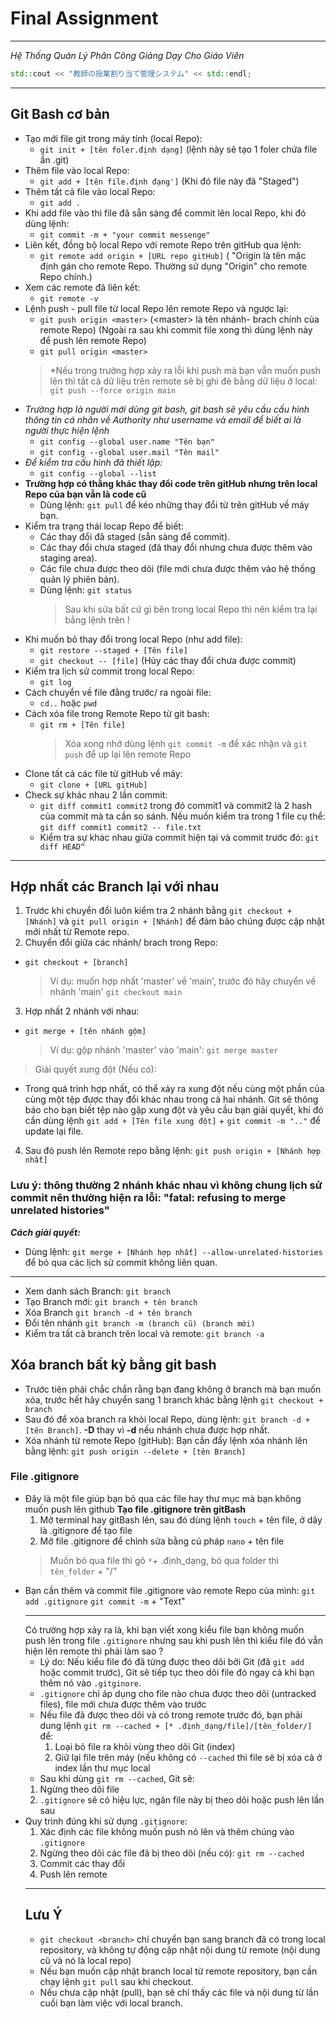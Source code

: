 # **Final Assignment**
*** 
*Hệ Thống Quản Lý Phân Công Giảng Dạy Cho Giáo Viên*

```cpp bash
std::cout << "教師の授業割り当て管理システム" << std::endl;
``` 
***
 ## **Git Bash cơ bản** 
- Tạo mới file git trong máy tính (local Repo):
  * `git init + [tên foler.định dạng]` (lệnh này sẽ tạo 1 foler chứa file ẩn .git)
- Thêm file vào local Repo:
  * `git add + [tên file.định đạng']` (Khi đó file này đã "Staged")
- Thêm tất cả file vào local Repo:
  * `git add .`
- Khi add file vào thì file đã sẵn sàng để commit lên local Repo, khi đó dùng lệnh:
  * `git commit -m + "your commit messenge"`
- Liên kết, đồng bộ local Repo với remote Repo trên gitHub qua lệnh:
  * `git remote add origin + [URL repo gitHub]` ( "Origin là tên mặc định gán cho remote Repo. Thường sử dụng "Origin" cho remote Repo chính.)
- Xem các remote đã liên kết:
  * `git remote -v`
- Lệnh push - pull file từ local Repo lên remote Repo và ngược lại:
  * `git push origin <master>` (\<master> là tên nhánh- brach chính của remote Repo) (Ngoài ra sau khi commit file xong thì dùng lệnh này để push lên remote Repo)
  * `git pull origin <master>`
   > *Nếu trong trường hợp xảy ra lỗi khi push mà bạn vẫn muốn push lên thì tất cả dữ liệu trên remote sẽ bị ghi đè bằng dữ liệu ở local: `git push --force origin main`
- *Trường hợp là người mới dùng git bash, git bash sẽ yêu cầu cấu hình thông tin cá nhân về Authority như username và email để biết ai là người thực hiện lệnh*
  * `git config --global user.name "Tên bạn"`
  *  `git config --global user.mail "Tên mail"`
- *Để kiểm tra cấu hình đã thiết lập:*
  * `git config --global --list`
- **Trường hợp có thằng khác thay đổi code trên gitHub nhưng trên local Repo của bạn vẫn là code cũ**
  * Dùng lệnh: `git pull` để kéo những thay đổi từ trên gitHub về máy bạn.
- Kiểm tra trạng thái locap Repo để biết:
  * Các thay đổi đã staged (sẵn sàng để commit).
  * Các thay đổi chưa staged (đã thay đổi nhưng chưa được thêm vào staging area).
  * Các file chưa được theo dõi (file mới chưa được thêm vào hệ thống quản lý phiên bản).
  * Dùng lệnh: `git status`
    > Sau khi sửa bất cứ gì bên trong local Repo thì nên kiểm tra lại bằng lệnh trên !
- Khi muốn bỏ thay đổi trong local Repo (như add file):
  * `git restore --staged + [Tên file]`
  * `git checkout -- [file]` (Hủy các thay đổi chưa được commit)
- Kiểm tra lịch sử commit trong local Repo:
  * `git log`
- Cách chuyển về file đằng trước/ ra ngoài file:
  * `cd..` hoặc `pwd`
- Cách xóa file trong Remote Repo từ git bash:
  * `git rm + [Tên file]`
    > Xóa xong nhớ dùng lệnh `git commit -m` để xác nhận và `git push` để up lại lên remote Repo
- Clone tất cả các file từ gitHub về máy:
  * `git clone + [URL gitHub]`
- Check sự khác nhau 2 lần commit:
  * `git diff commit1 commit2` trong đó commit1 và commit2 là 2 hash của commit mà ta cần so sánh. Nếu muốn kiểm tra trong 1 file cụ thể: `git diff commit1 commit2 -- file.txt`
  * Kiểm tra sự khác nhau giữa commit hiện tại và commit trước đó: `git diff HEAD^`
*** 
## **Hợp nhất các Branch lại với nhau** ##
1. Trước khi chuyển đổi luôn kiểm tra 2 nhánh bằng `git checkout + [Nhánh]` và `git pull origin + [Nhánh]` để đảm bảo chúng được cập nhật mới nhất từ Remote repo.
2. Chuyển đổi giữa các nhánh/ brach trong Repo:
  * `git checkout + [branch]`
    > Ví dụ: muốn hợp nhất 'master' về 'main', trước đó hãy chuyển về nhánh 'main'
    > `git checkout main`
3. Hợp nhất 2 nhánh với nhau:
  * `git merge + [tên nhánh gộm]`
    > Ví dụ: gộp nhánh 'master' vào 'main': `git merge master`
> Giải quyết xung đột (Nếu có):
  * Trong quá trình hợp nhất, có thể xảy ra xung đột nếu cùng một phần của cùng một tệp được thay đổi khác nhau trong cả hai nhánh. Git sẽ thông báo cho bạn biết tệp nào gặp xung đột và yêu cầu bạn giải quyết, khi đó cần dùng lệnh `git add + [Tên file xung đột]` + `git commit -m ".."` để update lại file.
4. Sau đó push lên Remote repo bằng lệnh: `git push origin + [Nhánh hợp nhất]`
### Lưu ý: thông thường 2 nhánh khác nhau vì không chung lịch sử commit nên thường hiện ra lỗi: "fatal: refusing to merge unrelated histories" ###
***Cách giải quyết:***
- Dùng lệnh: `git merge + [Nhánh hợp nhất] --allow-unrelated-histories` để bỏ qua các lịch sử commit không liên quan.
***
- Xem danh sách Branch: `git branch`
- Tạo Branch mới: `git branch + tên branch`
- Xóa Branch `git branch -d + tên branch`
- Đổi tên nhánh `git branch -m (branch cũ) (branch mới)`
- Kiểm tra tất cả branch trên local và remote: `git branch -a`
## **Xóa branch bất kỳ bằng git bash** ##
* Trước tiên phải chắc chắn rằng bạn đang không ở branch mà bạn muốn xóa, trước hết hãy chuyển sang 1 branch khác bằng lệnh `git checkout + branch`
* Sau đó để xóa branch ra khỏi local Repo, dùng lệnh: `git branch -d + [tên Branch]`. **-D** thay vì **-d** nếu nhánh chưa được hợp nhất.
* Xóa nhánh từ remote Repo (gitHub): Bạn cần đẩy lệnh xóa nhánh lên bằng lệnh:  `git push origin --delete + [tên Branch]`

### **File .gitignore** ###
* Đây là một file giúp bạn bỏ qua các file hay thư mục mà bạn không muốn push lên github
**Tạo file .gitignore trên gitBash**
  1. Mở terminal hay gitBash lên, sau đó dùng lệnh `touch` + tên file, ở dây là .gitignore để tạo file
  2. Mở file .gitignore để chỉnh sửa bằng cú pháp `nano` + tên file
  > Muốn bỏ qua file thì gõ `*`+ .định_dạng, bỏ qua folder thì `tên_folder` + "/"
* Bạn cần thêm và commit file .gitignore vào remote Repo của mình:
  `git add .gitignore`
  `git commit -m` + "Text"
  ***
  Có trường hợp xảy ra là, khi bạn viết xong kiểu file bạn không muốn push lên trong file `.gitignore` nhưng sau khi push lên thì kiểu file đó vẫn hiện lên remote thì phải làm sao ?
  * Lý do: Nếu kiểu file đó đã từng được theo dõi bởi Git (đã `git add` hoặc commit trước), Git sẽ tiếp tục theo dõi file đó ngay cả khi bạn thêm nó vào `.gitginore`.
  * `.gitignore` chỉ áp dụng cho file nào chưa được theo dõi (untracked files), file mới  chưa được thêm vào trước
  * Nếu file đã được theo dõi và có trong remote trước đó, bạn phải dung lệnh `git rm --cached + [* .định_dạng/file]/[tên_folder/]` để:
    1. Loại bỏ file ra khỏi vùng theo dõi Git (index)
    2. Giữ lại file trên máy (nếu không có `--cached` thì file sẽ bị xóa cả ở index lần thư mục local
   * Sau khi dùng `git rm --cached`, Git sẽ:
    1. Ngừng theo dõi file
    2. `.gitignore` sẽ có hiệu lực, ngăn file này bị theo dõi hoặc push lên lần sau
* Quy trình đúng khi sử dụng `.gitignore`:
  1. Xác định các file không muốn push nó lên và thêm chúng vào `.gitignore`
  2. Ngừng theo dõi các file đã bị theo dõi (nếu có): `git rm --cached`
  3. Commit các thay đổi
  4. Push lên remote 
  ***
  ## **Lưu Ý** ##
  * `git checkout <branch>` chỉ chuyển bạn sang branch đã có trong local repository, và không tự động cập nhật nội dung từ remote (nội dung cũ và nó là local repo)
  * Nếu bạn muốn cập nhật branch local từ remote repository, bạn cần chạy lệnh `git pull` sau khi checkout.
  * Nếu chưa cập nhật (pull), bạn sẽ chỉ thấy các file và nội dung từ lần cuối bạn làm việc với local branch.
 
